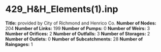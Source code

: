 # 429_H&H_Elements(1).inp
**Title:** provided by City of Richmond and Henrico Co.
**Number of Nodes:** 204
**Number of Links:** 199
**Number of Pumps:** 0
**Number of Weirs:** 3
**Number of Orifices:** 2
**Number of Outfalls:** 3
**Number of Storages:** 2
**Number of Outlets:** 0
**Number of Subcatchments:** 28
**Number of Raingages:** 1
